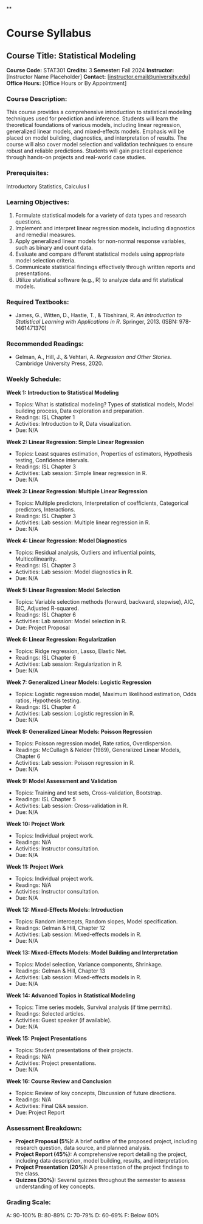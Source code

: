 **
# Course Syllabus
## Course Title: Statistical Modeling
**Course Code:** STAT301
**Credits:** 3
**Semester:** Fall 2024
**Instructor:** [Instructor Name Placeholder]
**Contact:** [instructor.email@university.edu]
**Office Hours:** [Office Hours or By Appointment]

### Course Description:
This course provides a comprehensive introduction to statistical modeling techniques used for prediction and inference. Students will learn the theoretical foundations of various models, including linear regression, generalized linear models, and mixed-effects models. Emphasis will be placed on model building, diagnostics, and interpretation of results. The course will also cover model selection and validation techniques to ensure robust and reliable predictions. Students will gain practical experience through hands-on projects and real-world case studies.

### Prerequisites:
Introductory Statistics, Calculus I

### Learning Objectives:
1.  Formulate statistical models for a variety of data types and research questions.
2.  Implement and interpret linear regression models, including diagnostics and remedial measures.
3.  Apply generalized linear models for non-normal response variables, such as binary and count data.
4.  Evaluate and compare different statistical models using appropriate model selection criteria.
5.  Communicate statistical findings effectively through written reports and presentations.
6.  Utilize statistical software (e.g., R) to analyze data and fit statistical models.

### Required Textbooks:
- James, G., Witten, D., Hastie, T., & Tibshirani, R. *An Introduction to Statistical Learning with Applications in R*. Springer, 2013. (ISBN: 978-1461471370)

### Recommended Readings:
- Gelman, A., Hill, J., & Vehtari, A. *Regression and Other Stories*. Cambridge University Press, 2020.

### Weekly Schedule:
**Week 1: Introduction to Statistical Modeling**
- Topics: What is statistical modeling? Types of statistical models, Model building process, Data exploration and preparation.
- Readings: ISL Chapter 1
- Activities: Introduction to R, Data visualization.
- Due: N/A

**Week 2: Linear Regression: Simple Linear Regression**
- Topics: Least squares estimation, Properties of estimators, Hypothesis testing, Confidence intervals.
- Readings: ISL Chapter 3
- Activities: Lab session: Simple linear regression in R.
- Due: N/A

**Week 3: Linear Regression: Multiple Linear Regression**
- Topics: Multiple predictors, Interpretation of coefficients, Categorical predictors, Interactions.
- Readings: ISL Chapter 3
- Activities: Lab session: Multiple linear regression in R.
- Due: N/A

**Week 4: Linear Regression: Model Diagnostics**
- Topics: Residual analysis, Outliers and influential points, Multicollinearity.
- Readings: ISL Chapter 3
- Activities: Lab session: Model diagnostics in R.
- Due: N/A

**Week 5: Linear Regression: Model Selection**
- Topics: Variable selection methods (forward, backward, stepwise), AIC, BIC, Adjusted R-squared.
- Readings: ISL Chapter 6
- Activities: Lab session: Model selection in R.
- Due: Project Proposal

**Week 6: Linear Regression: Regularization**
- Topics: Ridge regression, Lasso, Elastic Net.
- Readings: ISL Chapter 6
- Activities: Lab session: Regularization in R.
- Due: N/A

**Week 7: Generalized Linear Models: Logistic Regression**
- Topics: Logistic regression model, Maximum likelihood estimation, Odds ratios, Hypothesis testing.
- Readings: ISL Chapter 4
- Activities: Lab session: Logistic regression in R.
- Due: N/A

**Week 8: Generalized Linear Models: Poisson Regression**
- Topics: Poisson regression model, Rate ratios, Overdispersion.
- Readings: McCullagh & Nelder (1989), Generalized Linear Models, Chapter 6
- Activities: Lab session: Poisson regression in R.
- Due: N/A

**Week 9: Model Assessment and Validation**
- Topics: Training and test sets, Cross-validation, Bootstrap.
- Readings: ISL Chapter 5
- Activities: Lab session: Cross-validation in R.
- Due: N/A

**Week 10: Project Work**
- Topics: Individual project work.
- Readings: N/A
- Activities: Instructor consultation.
- Due: N/A

**Week 11: Project Work**
- Topics: Individual project work.
- Readings: N/A
- Activities: Instructor consultation.
- Due: N/A

**Week 12: Mixed-Effects Models: Introduction**
- Topics: Random intercepts, Random slopes, Model specification.
- Readings: Gelman & Hill, Chapter 12
- Activities: Lab session: Mixed-effects models in R.
- Due: N/A

**Week 13: Mixed-Effects Models: Model Building and Interpretation**
- Topics: Model selection, Variance components, Shrinkage.
- Readings: Gelman & Hill, Chapter 13
- Activities: Lab session: Mixed-effects models in R.
- Due: N/A

**Week 14: Advanced Topics in Statistical Modeling**
- Topics: Time series models, Survival analysis (if time permits).
- Readings: Selected articles.
- Activities: Guest speaker (if available).
- Due: N/A

**Week 15: Project Presentations**
- Topics: Student presentations of their projects.
- Readings: N/A
- Activities: Project presentations.
- Due: N/A

**Week 16: Course Review and Conclusion**
- Topics: Review of key concepts, Discussion of future directions.
- Readings: N/A
- Activities: Final Q&A session.
- Due: Project Report

### Assessment Breakdown:
*   **Project Proposal (5%):** A brief outline of the proposed project, including research question, data source, and planned analysis.
*   **Project Report (45%):** A comprehensive report detailing the project, including data description, model building, results, and interpretation.
*   **Project Presentation (20%):** A presentation of the project findings to the class.
*   **Quizzes (30%):** Several quizzes throughout the semester to assess understanding of key concepts.

### Grading Scale:
A: 90-100%
B: 80-89%
C: 70-79%
D: 60-69%
F: Below 60%